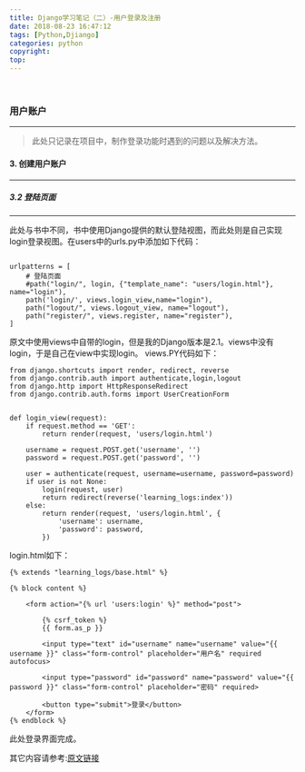 ```yaml
---
title: Django学习笔记（二）-用户登录及注册
date: 2018-08-23 16:47:12
tags: [Python,Djiango]
categories: python
copyright:
top: 
---
```

&#8195;&#8195;
### 用户账户
-------
>此处只记录在项目中，制作登录功能时遇到的问题以及解决方法。

#### 3. 创建用户账户
-------

##### 3.2 登陆页面
-------
此处与书中不同，书中使用Django提供的默认登陆视图，而此处则是自己实现login登录视图。在users中的urls.py中添加如下代码：

```

urlpatterns = [
    # 登陆页面
    #path("login/", login, {"template_name": "users/login.html"}, name="login"),
    path('login/', views.login_view,name="login"),
    path("logout/", views.logout_view, name="logout"),
    path("register/", views.register, name="register"),
]
```
原文中使用views中自带的login，但是我的Django版本是2.1。views中没有login，于是自己在view中实现login。
views.PY代码如下：

```
from django.shortcuts import render, redirect, reverse
from django.contrib.auth import	authenticate,login,logout
from django.http import HttpResponseRedirect
from django.contrib.auth.forms import UserCreationForm


def login_view(request):
    if request.method == 'GET':
        return render(request, 'users/login.html')

    username = request.POST.get('username', '')
    password = request.POST.get('password', '')

    user = authenticate(request, username=username, password=password)
    if user is not None:
        login(request, user)
        return redirect(reverse('learning_logs:index'))
    else:
        return render(request, 'users/login.html', {
            'username': username,
            'password': password,
        })
```
login.html如下：

```
{% extends "learning_logs/base.html" %}

{% block content %}

    <form action="{% url 'users:login' %}" method="post">
    
        {% csrf_token %}
        {{ form.as_p }}
    
        <input type="text" id="username" name="username" value="{{ username }}" class="form-control" placeholder="用户名" required autofocus>

        <input type="password" id="password" name="password" value="{{ password }}" class="form-control" placeholder="密码" required>
        
        <button type="submit">登录</button>
    </form>
{% endblock %}
```
此处登录界面完成。

其它内容请参考:[原文链接](https://segmentfault.com/a/1190000015098802)

